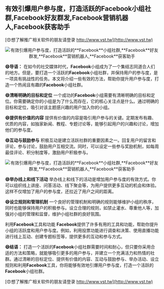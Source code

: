 ## **有效引爆用户参与度，打造活跃的**Facebook**小组社群,**Facebook**好友群发,**Facebook**营销机器人,**Facebook**获客助手**

[😍想了解推广相关软件的朋友请登录 http://www.vst.tw](http://www.vst.tw)

 <center><img src="https://vst.tw/MP4/tuiguang/png/7.png" alt="有效引爆用户参与度，打造活跃的**Facebook**小组社群,**Facebook**好友群发,**Facebook**营销机器人,**Facebook**获客助手"></center>

**😄导语：**
在如今的社交媒体时代，**Facebook**小组成为了一个集结志同道合人们的地方。但是，要打造一个活跃的**Facebook**小组社群，并保持用户的参与度，是一项具有挑战性的任务。本文将介绍一些有效的方法，帮助你提升用户参与度，打造一个热闹且有趣的**Facebook**小组社群。

**😄清晰明确的目标和定位**
一个成功的**Facebook**小组需要有清晰明确的目标和定位。你需要确定你的小组是为了什么而存在，它的核心关注点是什么。通过明确的目标和定位，吸引对该主题感兴趣的用户加入你的小组。

**😄提供有价值的内容**
提供有价值的内容是吸引用户参与的关键。定期发布有趣、优质的内容，如独家新闻、教程、专题讨论等，能够引起用户的兴趣和讨论，增加他们的参与度。

**😄互动与鼓励参与**
积极互动是建立活跃社群的重要因素之一。回复用户的留言和评论，参与讨论，鼓励用户互相交流。同时，可以设定一些参与奖励机制，如每周最佳评论、积分制度等，激励用户积极参与。

 <center><img src="https://vst.tw/MP4/tuiguang/png/3.png" alt="有效引爆用户参与度，打造活跃的**Facebook**小组社群,**Facebook**好友群发,**Facebook**营销机器人,**Facebook**获客助手"></center>

**😄举办线上和线下活动**
举办线上和线下的活动是增加用户参与度的有效方式。你可以组织线上讲座、问答活动、线下聚会等，为用户提供更多互动的机会和体验。这样不仅增加了用户的参与度，还拉近了用户之间的距离。

**😄设立规则和管理机制**
一个良好的管理机制和明确的规则能够维护小组的秩序，同时也能够保持用户的积极参与。设立合理的规则，如禁止灌水、尊重他人等，加强对小组的管理和监督，维护小组社群的良好氛围。

利用**Facebook**工具和功能
**Facebook**提供了许多有用的工具和功能，帮助你提升小组的活跃度和用户参与度。例如，利用投票功能进行调查和决策、使用直播功能进行线上互动、创建专题标签等，提供更多的互动和参与方式。

**😄结语：**
打造一个活跃的**Facebook**小组社群需要时间和耐心，但只要你采用合适的方法和策略，就能够吸引更多的用户参与，并建立一个充满活力和热情的社群。通过清晰的目标定位、提供有价值的内容、互动与鼓励参与、举办活动、设立规则和利用**Facebook**工具，你将能够有效地引爆用户参与度，打造一个活跃的**Facebook**小组社群。

[😍想了解推广相关软件的朋友请登录 http://www.vst.tw](http://www.vst.tw)



